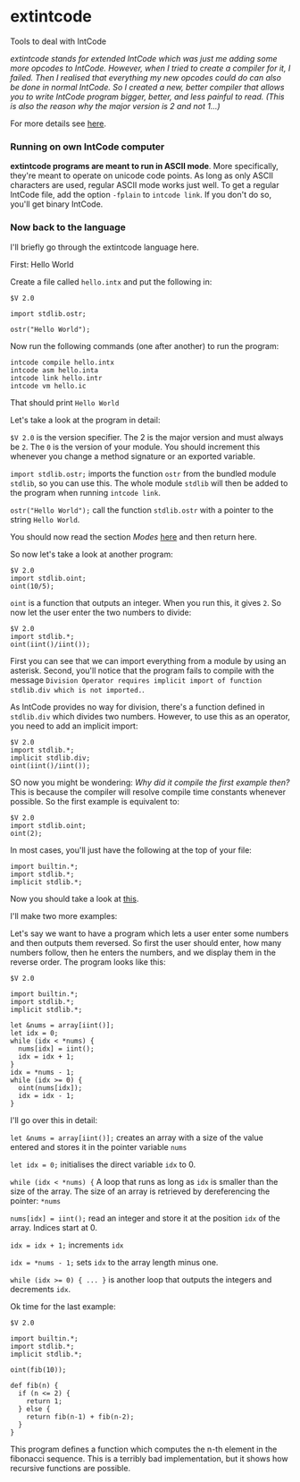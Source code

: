 # extintcode

Tools to deal with IntCode

*extintcode stands for extended IntCode which was just me adding some more opcodes to IntCode. However, when I tried to create a compiler for it, I failed. Then I realised that everything my new opcodes could do can also be done in normal IntCode. So I created a new, better compiler that allows you to write IntCode program bigger, better, and less painful to read. (This is also the reason why the major version is 2 and not 1...)*

For more details see [here](details/README.md).

### Running on own IntCode computer

**extintcode programs are meant to run in ASCII mode**. More specifically, they're meant to operate on unicode code points. As long as only ASCII characters are used, regular ASCII mode works just well.
To get a regular IntCode file, add the option `-fplain` to `intcode link`. If you don't do so, you'll get binary IntCode.

### Now back to the language

I'll briefly go through the extintcode language here.


First: Hello World

Create a file called `hello.intx` and put the following in:

```
$V 2.0

import stdlib.ostr;

ostr("Hello World");
```

Now run the following commands (one after another) to run the program:

```
intcode compile hello.intx
intcode asm hello.inta
intcode link hello.intr
intcode vm hello.ic
```

That should print `Hello World`

Let's take a look at the program in detail:

`$V 2.0` is the version specifier. The 2 is the major version and must always be `2`. The `0` is the version of your module. You should increment this whenever you change a method signature or an exported variable.

`import stdlib.ostr;` imports the function `ostr` from the bundled module `stdlib`, so you can use this. The whole module `stdlib` will then be added to the program when running `intcode link`.

`ostr("Hello World");` call the function `stdlib.ostr` with a pointer to the string `Hello World`.

You should now read the section *Modes* [here](details/runtime.md) and then return here.

So now let's take a look at another program:

```
$V 2.0
import stdlib.oint;
oint(10/5);
```

`oint` is a function that outputs an integer. When you run this, it gives `2`. So now let the user enter the two numbers to divide:

```
$V 2.0
import stdlib.*;
oint(iint()/iint());
```

First you can see that we can import everything from a module by using an asterisk. Second, you'll notice that the program fails to compile with the message `Division Operator requires implicit import of function stdlib.div which is not imported.`.

As IntCode provides no way for division, there's a function defined in `stdlib.div` which divides two numbers. However, to use this as an operator, you need to add an implicit import:

```
$V 2.0
import stdlib.*;
implicit stdlib.div;
oint(iint()/iint());
```

SO now you might be wondering: *Why did it compile the first example then?* This is because the compiler will resolve compile time constants whenever possible. So the first example is equivalent to:

```
$V 2.0
import stdlib.oint;
oint(2);
```

In most cases, you'll just have the following at the top of your file:

```
import builtin.*;
import stdlib.*;
implicit stdlib.*;
```

Now you should take a look at [this](details/library.md).

I'll make two more examples:

Let's say we want to have a program which lets a user enter some numbers and then outputs them reversed. So first the user should enter, how many numbers follow, then he enters the numbers, and we display them in the reverse order. The program looks like this:

```
$V 2.0

import builtin.*;
import stdlib.*;
implicit stdlib.*;

let &nums = array[iint()];
let idx = 0;
while (idx < *nums) {
  nums[idx] = iint();
  idx = idx + 1;
}
idx = *nums - 1;
while (idx >= 0) {
  oint(nums[idx]);
  idx = idx - 1;
}
```

I'll go over this in detail:

`let &nums = array[iint()];` creates an array with a size of the value entered and stores it in the pointer variable `nums`

`let idx = 0;` initialises the direct variable `idx` to 0.

`while (idx < *nums) {` A loop that runs as long as `idx` is smaller than the size of the array.
The size of an array is retrieved by dereferencing the pointer: `*nums`

`nums[idx] = iint();` read an integer and store it at the position `idx` of the array. Indices start at 0.

`idx = idx + 1;` increments `idx`

`idx = *nums - 1;` sets `idx` to the array length minus one.

`while (idx >= 0) { ... }` is another loop that outputs the integers and decrements `idx`.

Ok time for the last example:

```
$V 2.0

import builtin.*;
import stdlib.*;
implicit stdlib.*;

oint(fib(10));

def fib(n) {
  if (n <= 2) {
    return 1;
  } else {
    return fib(n-1) + fib(n-2);
  }
}
```

This program defines a function which computes the n-th element in the fibonacci sequence. This is a terribly bad implementation, but it shows how recursive functions are possible.
